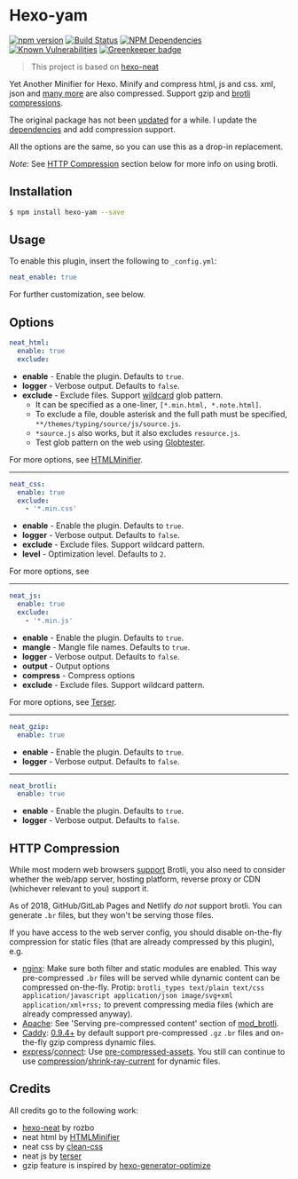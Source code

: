 # Hexo-yam

[![npm version](https://badge.fury.io/js/hexo-yam.svg)](https://www.npmjs.com/package/hexo-yam)
[![Build Status](https://travis-ci.com/weyusi/hexo-yam.svg?branch=master)](https://travis-ci.com/weyusi/hexo-yam)
[![NPM Dependencies](https://david-dm.org/weyusi/hexo-yam.svg)](https://david-dm.org/weyusi/hexo-yam)
[![Known Vulnerabilities](https://snyk.io/test/npm/hexo-yam/badge.svg)](https://snyk.io/test/npm/hexo-yam)
[![Greenkeeper badge](https://badges.greenkeeper.io/weyusi/hexo-yam.svg)](https://greenkeeper.io/)

> This project is based on [hexo-neat](https://github.com/rozbo/hexo-neat)

Yet Another Minifier for Hexo. Minify and compress html, js and css. xml, json and [many more](https://github.com/weyusi/hexo-yam/blob/master/lib/filter.js#L105) are also compressed. Support gzip and [brotli](https://en.wikipedia.org/wiki/Brotli) [compressions](https://en.wikipedia.org/wiki/HTTP_compression).

The original package has not been [updated](https://www.npmjs.com/package/hexo-neat) for a while. I update the [dependencies](https://github.com/weyusi/hexo-yam/blob/master/package.json) and add compression support.

All the options are the same, so you can use this as a drop-in replacement.

*Note:* See [HTTP Compression](#http-compression) section below for more info on using brotli.

## Installation
``` bash
$ npm install hexo-yam --save
```

## Usage
To enable this plugin, insert the following to `_config.yml`:
``` yaml
neat_enable: true
```
For further customization, see below.

## Options
``` yaml
neat_html:
  enable: true
  exclude:
```
- **enable** - Enable the plugin. Defaults to `true`.
- **logger** - Verbose output. Defaults to `false`.
- **exclude** - Exclude files. Support [wildcard](https://github.com/micromatch/nanomatch#features) glob pattern.
  - It can be specified as a one-liner, `[*.min.html, *.note.html]`.
  - To exclude a file, double asterisk and the full path must be specified, `**/themes/typing/source/js/source.js`.
  - `*source.js` also works, but it also excludes `resource.js`.
  - Test glob pattern on the web using [Globtester](http://www.globtester.com/).

For more options, see [HTMLMinifier](https://github.com/kangax/html-minifier).

----------

``` yaml
neat_css:
  enable: true
  exclude:
    - '*.min.css'
```
- **enable** - Enable the plugin. Defaults to `true`.
- **logger** - Verbose output. Defaults to `false`.
- **exclude** - Exclude files. Support wildcard pattern.
- **level** - Optimization level. Defaults to `2`.

For more options, see 

----------

``` yaml
neat_js:
  enable: true
  exclude:
    - '*.min.js'
```
- **enable** - Enable the plugin. Defaults to `true`.
- **mangle** - Mangle file names. Defaults to `true`.
- **logger** - Verbose output. Defaults to `false`.
- **output** - Output options
- **compress** - Compress options
- **exclude** - Exclude files. Support wildcard pattern.

For more options, see [Terser](https://github.com/terser-js/terser).

----------

``` yaml
neat_gzip:
  enable: true
```
- **enable** - Enable the plugin. Defaults to `true`.
- **logger** - Verbose output. Defaults to `false`.

----------

``` yaml
neat_brotli:
  enable: true
```
- **enable** - Enable the plugin. Defaults to `true`.
- **logger** - Verbose output. Defaults to `false`.

## HTTP Compression
While most modern web browsers [support](https://www.caniuse.com/#feat=brotli) Brotli, you also need to consider whether the web/app server, hosting platform, reverse proxy or CDN (whichever relevant to you) support it.

As of 2018, GitHub/GitLab Pages and Netlify *do not* support brotli. You can generate `.br` files, but they won't be serving those files.

If you have access to the web server config, you should disable on-the-fly compression for static files (that are already compressed by this plugin), e.g.

- [nginx](https://github.com/google/ngx_brotli): Make sure both filter and static modules are enabled. This way pre-compressed `.br` files will be served while dynamic content can be compressed on-the-fly. Protip: `brotli_types text/plain text/css application/javascript application/json image/svg+xml application/xml+rss;` to prevent compressing media files (which are already compressed anyway).
- [Apache](https://httpd.apache.org/docs/2.4/en/mod/mod_brotli.html): See 'Serving pre-compressed content' section of [mod_brotli](https://httpd.apache.org/docs/2.4/en/mod/mod_brotli.html).
- [Caddy](https://caddyserver.com/features): [0.9.4+](https://caddyserver.com/blog/caddy-0_9_4-released) by default support pre-compressed `.gz` `.br` files and on-the-fly gzip compress dynamic files.
- [express](https://github.com/expressjs/express)/[connect](https://github.com/senchalabs/connect): Use [pre-compressed-assets](https://github.com/domadams/pre-compressed-assets). You still can continue to use [compression](https://github.com/expressjs/compression)/[shrink-ray-current](https://github.com/Alorel/shrink-ray) for dynamic files.

## Credits
All credits go to the following work:
- [hexo-neat](https://github.com/rozbo/hexo-neat) by rozbo
- neat html by [HTMLMinifier](https://github.com/kangax/html-minifier)
- neat css  by [clean-css](https://github.com/jakubpawlowicz/clean-css)
- neat js   by  [terser](https://github.com/terser-js/terser)
- gzip feature is inspired by [hexo-generator-optimize](https://github.com/JackyRen/hexo-generator-optimize)
